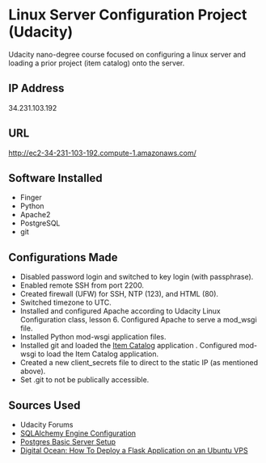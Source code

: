# Linux Server Configuration Project (Udacity)
Udacity nano-degree course focused on configuring a linux server and loading a prior project (item catalog) onto the server.

## IP Address
34.231.103.192

## URL
http://ec2-34-231-103-192.compute-1.amazonaws.com/

## Software Installed
* Finger
* Python
* Apache2
* PostgreSQL
* git

## Configurations Made
* Disabled password login and switched to key login (with passphrase).
* Enabled remote SSH from port 2200.
* Created firewall (UFW) for SSH, NTP (123), and HTML (80).
* Switched timezone to UTC.
* Installed and configured Apache according to Udacity Linux Configuration class, lesson 6.  Configured Apache to serve a mod_wsgi file.
* Installed Python mod-wsgi application files.
* Installed git and loaded the [Item Catalog](https://github.com/deepanjan1/item_catalog) application .  Configured mod-wsgi to load the Item Catalog application.
* Created a new client_secrets file to direct to the static IP (as mentioned above).
* Set .git to not be publically accessible.

## Sources Used
* Udacity Forums
* [SQLAlchemy Engine Configuration](http://docs.sqlalchemy.org/en/latest/core/engines.html#postgresql)
* [Postgres Basic Server Setup](https://help.ubuntu.com/community/PostgreSQL#Basic_Server_Setup)
* [Digital Ocean: How To Deploy a Flask Application on an Ubuntu VPS](https://www.digitalocean.com/community/tutorials/how-to-deploy-a-flask-application-on-an-ubuntu-vps)
